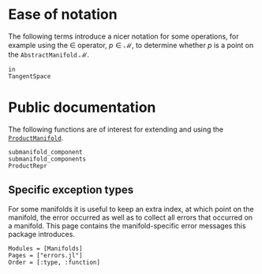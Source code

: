 # Ease of notation

The following terms introduce a nicer notation for some operations, for example using the ∈ operator, $p ∈ \mathcal M$, to determine whether $p$ is a point on the `AbstractManifold` $\mathcal M$.

````@docs
in
TangentSpace
````

# Public documentation

The following functions are of interest for extending and using the [`ProductManifold`](@ref).

```@docs
submanifold_component
submanifold_components
ProductRepr
```

## Specific exception types

For some manifolds it is useful to keep an extra index, at which point on the manifold, the error occurred as well as to collect all errors that occurred on a manifold. This page contains the manifold-specific error messages this package introduces.

```@autodocs
Modules = [Manifolds]
Pages = ["errors.jl"]
Order = [:type, :function]
```
